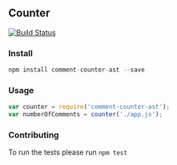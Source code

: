## Counter

[![Build Status](https://travis-ci.org/gergelyke/comment-counter-ast.svg)](https://travis-ci.org/gergelyke/comment-counter-ast)

### Install

```javascript
npm install comment-counter-ast --save
```

### Usage

```javascript
var counter = require('comment-counter-ast');
var numberOfComments = counter('./app.js');
```

### Contributing

To run the tests please run `npm test`
